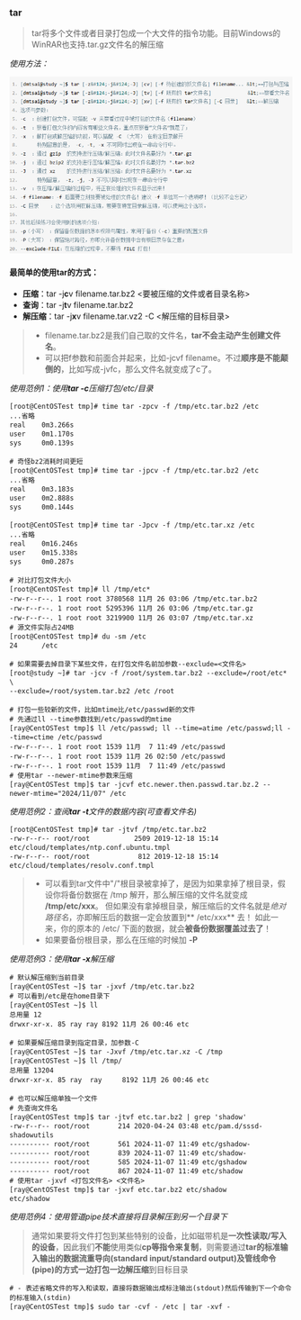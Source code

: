 ### tar
> tar将多个文件或者目录打包成一个大文件的指令功能。目前Windows的WinRAR也支持.tar.gz文件名的解压缩


*使用方法：*

![0](/img/10Chapter/Capture3.PNG)

#### 最简单的使用tar的方式：
- **压缩**：tar -j**c**v filename.tar.bz2 <要被压缩的文件或者目录名称>
- **查询**：tar -j**t**v filename.tar.bz2
- **解压缩**：tar -j**x**v filename.tar.vz2 -C <解压缩的目标目录>
> - filename.tar.bz2是我们自己取的文件名，**tar不会主动产生创建文件名**。
> - 可以把f参数和前面合并起来，比如-jcvf filename。不过**顺序是不能颠倒的**，比如写成-jvfc，那么文件名就变成了c了。

*使用范例1：使用**tar -c**压缩打包/etc/目录*
```Shell
[root@CentOSTest tmp]# time tar -zpcv -f /tmp/etc.tar.bz2 /etc
...省略
real    0m3.266s
user    0m1.170s
sys     0m0.139s

# 奇怪bz2消耗时间更短
[root@CentOSTest tmp]# time tar -jpcv -f /tmp/etc.tar.bz2 /etc
...省略
real    0m3.183s
user    0m2.888s
sys     0m0.144s

[root@CentOSTest tmp]# time tar -Jpcv -f /tmp/etc.tar.xz /etc
...省略
real    0m16.246s
user    0m15.338s
sys     0m0.287s

# 对比打包文件大小
[root@CentOSTest tmp]# ll /tmp/etc*
-rw-r--r--. 1 root root 3780568 11月 26 03:06 /tmp/etc.tar.bz2
-rw-r--r--. 1 root root 5295396 11月 26 03:06 /tmp/etc.tar.gz
-rw-r--r--. 1 root root 3219900 11月 26 03:07 /tmp/etc.tar.xz
# 源文件实际占24MB
[root@CentOSTest tmp]# du -sm /etc
24      /etc

# 如果需要去掉目录下某些文件，在打包文件名前加参数--exclude=<文件名>
[root@study ~]# tar -jcv -f /root/system.tar.bz2 --exclude=/root/etc* \
--exclude=/root/system.tar.bz2 /etc /root

# 打包一些较新的文件，比如mtime比/etc/passwd新的文件
# 先通过ll --time参数找到/etc/passwd的mtime
[ray@CentOSTest tmp]$ ll /etc/passwd; ll --time=atime /etc/passwd;ll --time=ctime /etc/passwd
-rw-r--r--. 1 root root 1539 11月  7 11:49 /etc/passwd
-rw-r--r--. 1 root root 1539 11月 26 02:50 /etc/passwd
-rw-r--r--. 1 root root 1539 11月  7 11:49 /etc/passwd
# 使用tar --newer-mtime参数来压缩
[ray@CentOSTest tmp]$ tar -jcvf etc.newer.then.passwd.tar.bz.2 --newer-mtime="2024/11/07" /etc
```

*使用范例2：查阅**tar -t**文件的数据内容(可查看文件名)*
```Shell
[root@CentOSTest tmp]# tar -jtvf /tmp/etc.tar.bz2 
-rw-r--r-- root/root           2509 2019-12-18 15:14 etc/cloud/templates/ntp.conf.ubuntu.tmpl
-rw-r--r-- root/root            812 2019-12-18 15:14 etc/cloud/templates/resolv.conf.tmpl
```
> - 可以看到tar文件中"/"根目录被拿掉了，是因为如果拿掉了根目录，假设你将备份数据在 /tmp 解开，那么解压缩的文件名就变成 **/tmp/etc/xxx**。
但如果没有拿掉根目录，解压缩后的文件名就是*绝对路径名*，亦即解压后的数据一定会放置到** /etc/xxx** 去！
如此一来，你的原本的 /etc/ 下面的数据，就会**被备份数据覆盖过去了**！
> - 如果要备份根目录，那么在压缩的时候加 **-P**

*使用范例3：使用**tar -x**解压缩*
```Shell
# 默认解压缩到当前目录
[ray@CentOSTest ~]$ tar -jxvf /tmp/etc.tar.bz2 
# 可以看到/etc是在home目录下
[ray@CentOSTest ~]$ ll
总用量 12
drwxr-xr-x. 85 ray ray 8192 11月 26 00:46 etc

# 如果要解压缩目录到指定目录，加参数-C
[ray@CentOSTest ~]$ tar -Jxvf /tmp/etc.tar.xz -C /tmp
[ray@CentOSTest ~]$ ll /tmp/
总用量 13204
drwxr-xr-x. 85 ray  ray     8192 11月 26 00:46 etc

# 也可以解压缩单独一个文件
# 先查询文件名
[ray@CentOSTest tmp]$ tar -jtvf etc.tar.bz2 | grep 'shadow'
-rw-r--r-- root/root       214 2020-04-24 03:48 etc/pam.d/sssd-shadowutils
---------- root/root       561 2024-11-07 11:49 etc/gshadow-
---------- root/root       839 2024-11-07 11:49 etc/shadow-
---------- root/root       585 2024-11-07 11:49 etc/gshadow
---------- root/root       867 2024-11-07 11:49 etc/shadow
# 使用tar -jxvf <打包文件名> <文件名>
[ray@CentOSTest tmp]$ tar -jxvf etc.tar.bz2 etc/shadow
etc/shadow
```

*使用范例4：使用管道pipe技术直接将目录解压到另一个目录下*
> 通常如果要将文件打包到某些特别的设备，比如磁带机是**一次性读取/写入的设备**，因此我们**不能**使用类似**cp等指令来复制**，则需要通过**tar的标准输入输出的数据流重导向(standard input/standard output)**及**管线命令(pipe)**的方式**一边打包一边解压缩**到目标目录
```Shell
# - 表述省略文件的写入和读取，直接将数据输出成标注输出(stdout)然后传输到下一个命令的标准输入(stdin)
[ray@CentOSTest tmp]$ sudo tar -cvf - /etc | tar -xvf -
```

